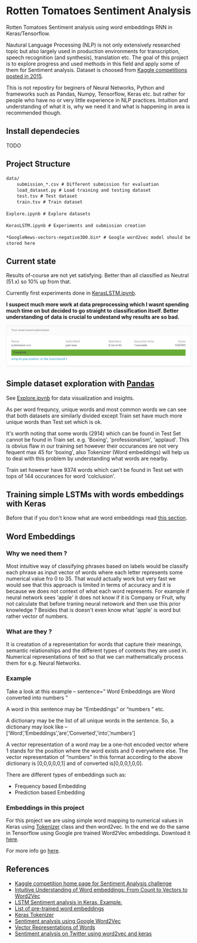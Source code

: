 # Rotten Tomatoes Sentiment Analysis

Rotten Tomatoes Sentiment analysis using word embeddings RNN in Keras/Tensorflow. 

Nautural Language Processing (NLP) is not only extensively researched topic but also largely used in production environments for transcription, speech recognition (and synthesis), translation etc. The goal of this project is to explore progress and used methods in this field and apply some of them for Sentiment analysis. Dataset is choosed from [Kaggle competitions posted in 2015](https://www.kaggle.com/c/sentiment-analysis-on-movie-reviews).

This is not repostiry for beginers of Neural Networks, Python and frameworks such as Pandas, Numpy, Tensorflow, Keras etc. but rather for people who have no or very little experience in NLP practices. Intuition and understanding of what it is, why we need it and what is happening in area is recommended though.

## Install dependecies

TODO

## Project Structure

```
data/
    submission_*.csv # Different submission for evaluation
    load_dataset.py # Load training and testing dataset
    test.tsv # Test dataset
    train.tsv # Train dataset

Explore.ipynb # Explore datasets

KerasLSTM.ipynb # Experiments and submission creation

*GoogleNews-vectors-negative300.bin* # Google word2vec model should be stored here
```

## Current state

Results of-course are not yet satisfying. Better than all classified as Neutral (51.x) so 10% up from that.

Currently first experiments done in [KerasLSTM.ipynb](KerasLSTM.ipynb).

__I suspect much more work at data preprocessing which I wasnt spending much time on but decided to go straight to classification itself. Better understanding of data is crucial to undestand why results are so bad.__

![kaggle_score](images/kaggle_score.png)

## Simple dataset exploration with [Pandas](http://pandas.pydata.org/)

See [Explore.ipynb](Explore.ipynb) for data visualization and insights.

As per word frequncy, unique words and most common words we can see that both datasets are similarly divided except Train set have much more unique words than Test set which is ok.

It's worth noting that some words (2914) which can be found in Test Set cannot be found in Train set. e.g. 'Boxing', 'professionalism', 'applaud'. This is obvius flaw in our training set however their occurances are not very fequent max 45 for 'boxing', also Tokenizer (Word embeddings) will help us to deal with this problem by understanding what words are nearby.

Train set however have 9374 words which can't be found in Test set with tops of 144 occurances for word 'colclusion'.

## Training simple LSTMs with words embeddings with Keras

Before that if you don't know what are word embeddings read [this section](#word-embeddings).



## Word Embeddings

### Why we need them ?

Most intuitive way of classifying phrases based on labels would be classify each phrase as input vector of words where each letter represents some numerical value fro 0 to 35. That would actually work but very fast we would see that this approach is limited in terms of accuracy and it is because we does not context of what each word represents. For example if neural network sees 'apple' it does not know if it is Company or Fruit, why not calculate that before traning neural netowork and then use this prior knowledge ? Besides that is doesn't even know what 'apple' is word but rather vector of numbers.

### What are they ?

It is creatation of a representation for words that capture their meanings, semantic relationships and the different types of contexts they are used in. Numerical representations of text so that we can mathematically process them for e.g. Neural Networks.

### Example

Take a look at this example – sentence=” Word Embeddings are Word converted into numbers ”

A word in this sentence may be “Embeddings” or “numbers ” etc.

A dictionary may be the list of all unique words in the sentence. So, a dictionary may look like – [‘Word’,’Embeddings’,’are’,’Converted’,’into’,’numbers’]

A vector representation of a word may be a one-hot encoded vector where 1 stands for the position where the word exists and 0 everywhere else. The vector representation of “numbers” in this format according to the above dictionary is [0,0,0,0,0,1] and of converted is[0,0,0,1,0,0].

There are different types of embeddings such as:

* Frequency based Embedding
* Prediction based Embedding

### Embeddings in this project

For this project we are using simple word mapping to numerical values in Keras using [Tokenizer](http://www.orbifold.net/default/2017/01/10/embedding-and-tokenizer-in-keras/) class and then word2vec. In the end we do the same in Tensorflow using Google pre trained Word2Vec embeddings. Download it [here](https://drive.google.com/file/d/0B7XkCwpI5KDYNlNUTTlSS21pQmM/edit).

For more info go [here](https://www.analyticsvidhya.com/blog/2017/06/word-embeddings-count-word2veec/).


## References

 * [Kaggle competition home page for Sentiment Analysis challenge](https://www.kaggle.com/c/sentiment-analysis-on-movie-reviews/data)
 * [Intuitive Understanding of Word embeddings: From Count to Vectors to Word2Vec](https://www.analyticsvidhya.com/blog/2017/06/word-embeddings-count-word2veec/)
 * [LSTM Sentiment analysis in Keras. Example.](https://www.kaggle.com/ngyptr/lstm-sentiment-analysis-keras)
 * [List of pre-trained word embeddings](http://ahogrammer.com/2017/01/20/the-list-of-pretrained-word-embeddings/)
 * [Keras Tokenizer](http://www.orbifold.net/default/2017/01/10/embedding-and-tokenizer-in-keras/)
 * [Sentiment analysis using Google Word2Vec](https://github.com/mnebuerquo/tomato)
 * [Vector Representations of Words](https://www.tensorflow.org/tutorials/word2vec)
 * [Sentiment analysis on Twitter using word2vec and keras](http://ahmedbesbes.com/sentiment-analysis-on-twitter-using-word2vec-and-keras.html)